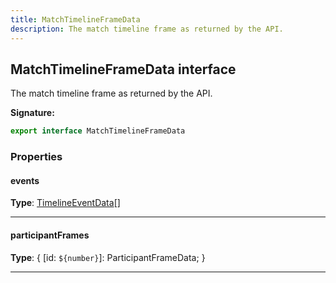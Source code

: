 ```yaml
---
title: MatchTimelineFrameData
description: The match timeline frame as returned by the API.
---
```


## MatchTimelineFrameData interface

The match timeline frame as returned by the API.

**Signature:**

```ts
export interface MatchTimelineFrameData 
```

### Properties

#### events



**Type**: [TimelineEventData](/api/TimelineEventData.md)[]

---

#### participantFrames



**Type**: {         [id: `${number}`]: ParticipantFrameData;     }

---

